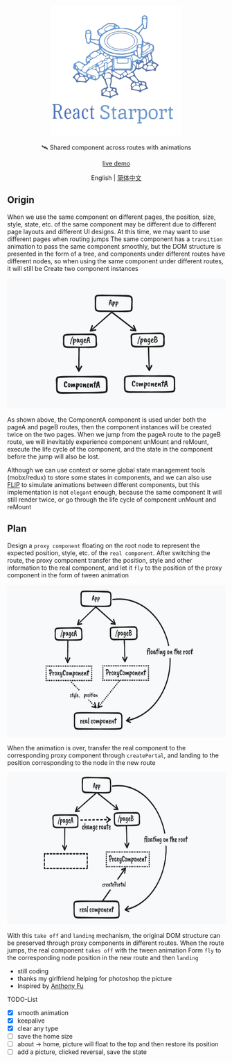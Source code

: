 <p align="center">
  <img height="300" src="./src/assets/img/logo.png" alt="React Starport">
</p>

<p align="center">
  🛰 Shared component across routes with animations
</p>

<p align="center">
  <a href="https://react-starport-eta.vercel.app/" target="_blank">live demo</a>
</p>

<p align="center">
  English | <a href="./README-zh.md" target="_blank">简体中文</a>
</p>

## Origin

When we use the same component on different pages, the position, size, style, state, etc. of the same component may be different due to different page layouts and different UI designs. At this time, we may want to use different pages when routing jumps The same component has a `transition` animation to pass the same component smoothly, but the DOM structure is presented in the form of a tree, and components under different routes have different nodes, so when using the same component under different routes, it will still be Create two component instances

<p align="center">
  <img height="300" src="./src/assets/img/readme1.png">
</p>

As shown above, the ComponentA component is used under both the pageA and pageB routes, then the component instances will be created twice on the two pages. When we jump from the pageA route to the pageB route, we will inevitably experience component unMount and reMount, execute the life cycle of the component, and the state in the component before the jump will also be lost.

Although we can use context or some global state management tools (mobx/redux) to store some states in components, and we can also use [FLIP](https://github.com/googlearchive/flipjs) to simulate animations between different components, but this implementation is not `elegant` enough, because the same component It will still render twice, or go through the life cycle of component unMount and reMount

## Plan

Design a `proxy component` floating on the root node to represent the expected position, style, etc. of the `real component`. After switching the route, the proxy component transfer the position, style and other information to the real component, and let it `fly` to the position of the proxy component in the form of tween animation

<p align="center">
  <img height="350" src="./src/assets/img/readme2.png">
</p>

When the animation is over, transfer the real component to the corresponding proxy component through `createPortal`, and landing to the position corresponding to the node in the new route

<p align="center">
  <img height="350" src="./src/assets/img/readme3.png">
</p>

With this `take off` and `landing` mechanism, the original DOM structure can be preserved through proxy components in different routes. When the route jumps, the real component `takes off` with the tween animation Form `fly` to the corresponding node position in the new route and then `landing`

- still coding
- thanks my girlfriend helping for photoshop the picture
- Inspired by [Anthony Fu](https://github.com/antfu)

TODO-List

- [x] smooth animation
- [x] keepalive
- [x] clear any type
- [ ] save the home size
- [ ] about -> home, picture will float to the top and then restore its position
- [ ] add a picture, clicked reversal, save the state
